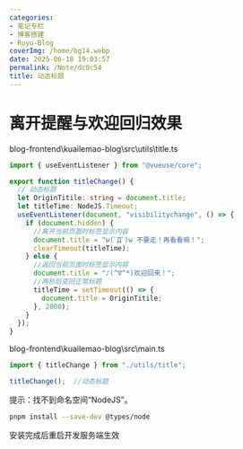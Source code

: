 ```yaml
---
categories:
- 笔记专栏
- 博客搭建
- Ruyu-Blog
coverImg: /home/bg14.webp
date: 2025-06-18 19:03:57
permalink: /Note/dc0c54
title: 动态标题
---
```

# 离开提醒与欢迎回归效果

blog-frontend\kuailemao-blog\src\utils\title.ts

```ts
import { useEventListener } from "@vueuse/core";

export function titleChange() {
  // 动态标题
  let OriginTitile: string = document.title;
  let titleTime: NodeJS.Timeout;
  useEventListener(document, "visibilitychange", () => {
    if (document.hidden) {
      //离开当前页面时标签显示内容
      document.title = "w(ﾟДﾟ)w 不要走！再看看嘛！";
      clearTimeout(titleTime);
    } else {
      //返回当前页面时标签显示内容
      document.title = "♪(^∇^*)欢迎回来！";
      //两秒后变回正常标题
      titleTime = setTimeout(() => {
        document.title = OriginTitile;
      }, 2000);
    }
  });
}
```

blog-frontend\kuailemao-blog\src\main.ts

```ts
import { titleChange } from "./utils/title";

titleChange();  //动态标题
```

提示：找不到命名空间“NodeJS”。

```sh
pnpm install --save-dev @types/node
```

安装完成后重启开发服务端生效
